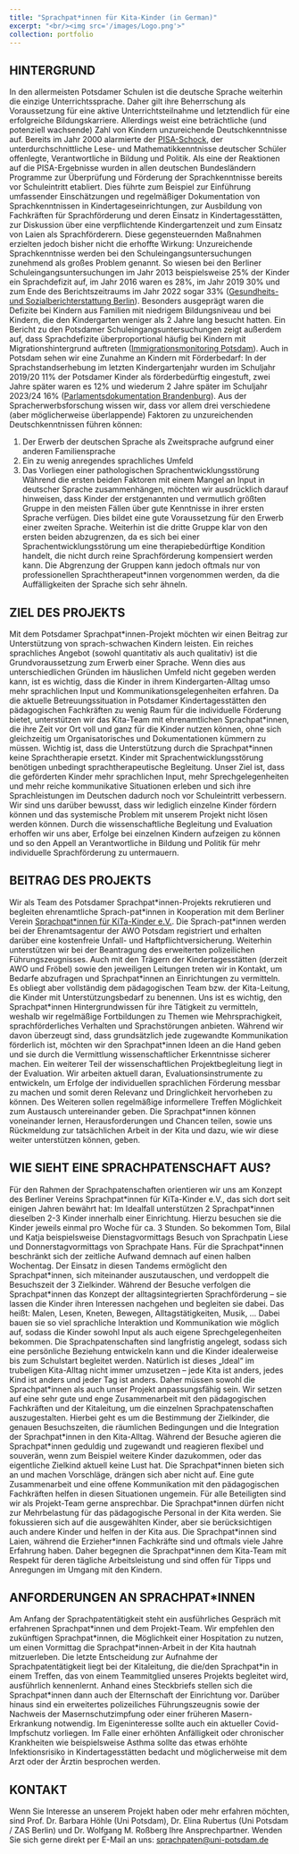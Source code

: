 ```yaml
---
title: "Sprachpat*innen für Kita-Kinder (in German)"
excerpt: "<br/><img src='/images/Logo.png'>"
collection: portfolio
---
```


## HINTERGRUND
In den allermeisten Potsdamer Schulen ist die deutsche Sprache weiterhin die einzige Unterrichtssprache. Daher gilt ihre Beherrschung als Voraussetzung für eine aktive Unterrichtsteilnahme und letztendlich für eine erfolgreiche Bildungskarriere. Allerdings weist eine beträchtliche (und potenziell wachsende) Zahl von Kindern unzureichende Deutschkenntnisse auf. Bereits im Jahr 2000 alarmierte der [PISA-Schock](https://pure.mpg.de/rest/items/item_2102433_5/component/file_3189150/content), der unterdurchschnittliche Lese- und Mathematikkenntnisse deutscher Schüler offenlegte, Verantwortliche in Bildung und Politik. Als eine der Reaktionen auf die PISA-Ergebnisse wurden in allen deutschen Bundesländern Programme zur Überprüfung und Förderung der Sprachkenntnisse bereits vor Schuleintritt etabliert. Dies führte zum Beispiel zur Einführung umfassender Einschätzungen und regelmäßiger Dokumentation von Sprachkenntnissen in Kindertageseinrichtungen, zur Ausbildung von Fachkräften für Sprachförderung und deren Einsatz in Kindertagesstätten, zur Diskussion über eine verpflichtende Kindergartenzeit und zum Einsatz von Laien als Sprachförderern.
Diese gegensteuernden Maßnahmen erzielten jedoch bisher nicht die erhoffte Wirkung: Unzureichende Sprachkenntnisse werden bei den Schuleingangsuntersuchungen zunehmend als großes Problem genannt. So wiesen bei den Berliner Schuleingangsuntersuchungen im Jahr 2013 beispielsweise 25% der Kinder ein Sprachdefizit auf, im Jahr 2016 waren es 28%, im Jahr 2019 30% und zum Ende des Berichtszeitraums im Jahr 2022 sogar 33% ([Gesundheits- und Sozialberichterstattung Berlin](https://www.berlin.de/ba-mitte/politik-und-verwaltung/service-und-organisationseinheiten/qualitaetsentwicklung-planung-und-koordination-des-oeffentlichen-gesundheitsdienstes/gesundheits-und-sozialberichterstattung/daten-der-einschulungsuntersuchungen-1363460.php)). Besonders ausgeprägt waren die Defizite bei Kindern aus Familien mit niedrigem Bildungsniveau und bei Kindern, die den Kindergarten weniger als 2 Jahre lang besucht hatten. Ein Bericht zu den Potsdamer Schuleingangsuntersuchungen zeigt außerdem auf, dass Sprachdefizite überproportional häufig bei Kindern mit Migrationshintergrund auftreten ([Immigrationsmonitoring Potsdam]( https://www.potsdam.de/system/files/documents/integrationsmonitoring2019_0.pdf)). Auch in Potsdam sehen wir eine Zunahme an Kindern mit Förderbedarf: In der Sprachstandserhebung im letzten Kindergartenjahr wurden im Schuljahr 2019/20 11% der Potsdamer Kinder als förderbedürftig eingestuft, zwei Jahre später waren es 12% und wiederum 2 Jahre später im Schuljahr 2023/24 16% ([Parlamentsdokumentation Brandenburg](https://www.parlamentsdokumentation.brandenburg.de/starweb/LBB/ELVIS/parladoku/w8/drs/ab_0200/276.pdf)).
Aus der Spracherwerbsforschung wissen wir, dass vor allem drei verschiedene (aber möglicherweise überlappende) Faktoren zu unzureichenden Deutschkenntnissen führen können:
1)	Der Erwerb der deutschen Sprache als Zweitsprache aufgrund einer anderen Familiensprache
2)	Ein zu wenig anregendes sprachliches Umfeld
3)	Das Vorliegen einer pathologischen Sprachentwicklungsstörung
Während die ersten beiden Faktoren mit einem Mangel an Input in deutscher Sprache zusammenhängen, möchten wir ausdrücklich darauf hinweisen, dass Kinder der erstgenannten und vermutlich größten Gruppe in den meisten Fällen über gute Kenntnisse in ihrer ersten Sprache verfügen. Dies bildet eine gute Voraussetzung für den Erwerb einer zweiten Sprache. Weiterhin ist die dritte Gruppe klar von den ersten beiden abzugrenzen, da es sich bei einer Sprachentwicklungsstörung um eine therapiebedürftige Kondition handelt, die nicht durch reine Sprachförderung kompensiert werden kann. Die Abgrenzung der Gruppen kann jedoch oftmals nur von professionellen Sprachtherapeut\*innen vorgenommen werden, da die Auffälligkeiten der Sprache sich sehr ähneln.

## ZIEL DES PROJEKTS
Mit dem Potsdamer Sprachpat\*innen-Projekt möchten wir einen Beitrag zur Unterstützung von sprach-schwachen Kindern leisten. Ein reiches sprachliches Angebot (sowohl quantitativ als auch qualitativ) ist die Grundvoraussetzung zum Erwerb einer Sprache. Wenn dies aus unterschiedlichen Gründen im häuslichen Umfeld nicht gegeben werden kann, ist es wichtig, dass die Kinder in ihrem Kindergarten-Alltag umso mehr sprachlichen Input und Kommunikationsgelegenheiten erfahren. Da die aktuelle Betreuungssituation in Potsdamer Kindertagesstätten den pädagogischen Fachkräften zu wenig Raum für die individuelle Förderung bietet, unterstützen wir das Kita-Team mit ehrenamtlichen Sprachpat\*innen, die ihre Zeit vor Ort voll und ganz für die Kinder nutzen können, ohne sich gleichzeitig um Organisatorisches und Dokumentationen kümmern zu müssen. Wichtig ist, dass die Unterstützung durch die Sprachpat*innen keine Sprachtherapie ersetzt. Kinder mit Sprachentwicklungsstörung benötigen unbedingt sprachtherapeutische Begleitung.
Unser Ziel ist, dass die geförderten Kinder mehr sprachlichen Input, mehr Sprechgelegenheiten und mehr reiche kommunikative Situationen erleben und sich ihre Sprachleistungen im Deutschen dadurch noch vor Schuleintritt verbessern. Wir sind uns darüber bewusst, dass wir lediglich einzelne Kinder fördern können und das systemische Problem mit unserem Projekt nicht lösen werden können. Durch die wissenschaftliche Begleitung und Evaluation erhoffen wir uns aber, Erfolge bei einzelnen Kindern aufzeigen zu können und so den Appell an Verantwortliche in Bildung und Politik für mehr individuelle Sprachförderung zu untermauern.

## BEITRAG DES PROJEKTS
Wir als Team des Potsdamer Sprachpat\*innen-Projekts rekrutieren und begleiten ehrenamtliche Sprach-pat\*innen in Kooperation mit dem Berliner Verein [Sprachpat\*innen für KiTa-Kinder e.V.](https://www.sprachpat-innen.berlin). Die Sprach-pat\*innen werden bei der Ehrenamtsagentur der AWO Potsdam registriert und erhalten darüber eine kostenfreie Unfall- und Haftpflichtversicherung. Weiterhin unterstützen wir bei der Beantragung des erweiterten polizeilichen Führungszeugnisses.
Auch mit den Trägern der Kindertagesstätten (derzeit AWO und Fröbel) sowie den jeweiligen Leitungen treten wir in Kontakt, um Bedarfe abzufragen und Sprachpat*innen an Einrichtungen zu vermitteln. Es obliegt aber vollständig dem pädagogischen Team bzw. der Kita-Leitung, die Kinder mit Unterstützungsbedarf zu benennen.
Uns ist es wichtig, den Sprachpat\*innen Hintergrundwissen für ihre Tätigkeit zu vermitteln, weshalb wir regelmäßige Fortbildungen zu Themen wie Mehrsprachigkeit, sprachförderliches Verhalten und Sprachstörungen anbieten. Während wir davon überzeugt sind, dass grundsätzlich jede zugewandte Kommunikation förderlich ist, möchten wir den Sprachpat\*innen Ideen an die Hand geben und sie durch die Vermittlung wissenschaftlicher Erkenntnisse sicherer machen. Ein weiterer Teil der wissenschaftlichen Projektbegleitung liegt in der Evaluation. Wir arbeiten aktuell daran, Evaluationsinstrumente zu entwickeln, um Erfolge der individuellen sprachlichen Förderung messbar zu machen und somit deren Relevanz und Dringlichkeit hervorheben zu können.
Des Weiteren sollen regelmäßige informellere Treffen Möglichkeit zum Austausch untereinander geben. Die Sprachpat\*innen können voneinander lernen, Herausforderungen und Chancen teilen, sowie uns Rückmeldung zur tatsächlichen Arbeit in der Kita und dazu, wie wir diese weiter unterstützen können, geben.

## WIE SIEHT EINE SPRACHPATENSCHAFT AUS?
Für den Rahmen der Sprachpatenschaften orientieren wir uns am Konzept des Berliner Vereins Sprachpat\*innen für KiTa-Kinder e.V., das sich dort seit einigen Jahren bewährt hat: Im Idealfall unterstützen 2 Sprachpat\*innen dieselben 2-3 Kinder innerhalb einer Einrichtung. Hierzu besuchen sie die Kinder jeweils einmal pro Woche für ca. 3 Stunden. So bekommen Tom, Bilal und Katja beispielsweise Dienstagvormittags Besuch von Sprachpatin Liese und Donnerstagvormittags von Sprachpate Hans. Für die Sprachpat\*innen beschränkt sich der zeitliche Aufwand demnach auf einen halben Wochentag. Der Einsatz in diesen Tandems ermöglicht den Sprachpat\*innen, sich miteinander auszutauschen, und verdoppelt die Besuchszeit der 3 Zielkinder. Während der Besuche verfolgen die Sprachpat\*innen das Konzept der alltagsintegrierten Sprachförderung – sie lassen die Kinder ihren Interessen nachgehen und begleiten sie dabei. Das heißt: Malen, Lesen, Kneten, Bewegen, Alltagstätigkeiten, Musik, … Dabei bauen sie so viel sprachliche Interaktion und Kommunikation wie möglich auf, sodass die Kinder sowohl Input als auch eigene Sprechgelegenheiten bekommen. Die Sprachpatenschaften sind langfristig angelegt, sodass sich eine persönliche Beziehung entwickeln kann und die Kinder idealerweise bis zum Schulstart begleitet werden.
Natürlich ist dieses „Ideal“ im trubeligen Kita-Alltag nicht immer umzusetzen – jede Kita ist anders, jedes Kind ist anders und jeder Tag ist anders. Daher müssen sowohl die Sprachpat\*innen als auch unser Projekt anpassungsfähig sein. Wir setzen auf eine sehr gute und enge Zusammenarbeit mit den pädagogischen Fachkräften und der Kitaleitung, um die einzelnen Sprachpatenschaften auszugestalten. Hierbei geht es um die Bestimmung der Zielkinder, die genauen Besuchszeiten, die räumlichen Bedingungen und die Integration der Sprachpat\*innen in den Kita-Alltag. Während der Besuche agieren die Sprachpat\*innen geduldig und zugewandt und reagieren flexibel und souverän, wenn zum Beispiel weitere Kinder dazukommen, oder das eigentliche Zielkind aktuell keine Lust hat. Die Sprachpat\*innen bieten sich an und machen Vorschläge, drängen sich aber nicht auf. Eine gute Zusammenarbeit und eine offene Kommunikation mit den pädagogischen Fachkräften helfen in diesen Situationen ungemein. Für alle Beteiligten sind wir als Projekt-Team gerne ansprechbar.
Die Sprachpat\*innen dürfen nicht zur Mehrbelastung für das pädagogische Personal in der Kita werden. Sie fokussieren sich auf die ausgewählten Kinder, aber sie berücksichtigen auch andere Kinder und helfen in der Kita aus. Die Sprachpat\*innen sind Laien, während die Erzieher\*innen Fachkräfte sind und oftmals viele Jahre Erfahrung haben. Daher begegnen die Sprachpat\*innen dem Kita-Team mit Respekt für deren tägliche Arbeitsleistung und sind offen für Tipps und Anregungen im Umgang mit den Kindern.

## ANFORDERUNGEN AN SPRACHPAT\*INNEN
Am Anfang der Sprachpatentätigkeit steht ein ausführliches Gespräch mit erfahrenen Sprachpat\*innen und dem Projekt-Team. Wir empfehlen den zukünftigen Sprachpat\*innen, die Möglichkeit einer Hospitation zu nutzen, um einen Vormittag die Sprachpat\*innen-Arbeit in der Kita hautnah mitzuerleben. Die letzte Entscheidung zur Aufnahme der Sprachpatentätigkeit liegt bei der Kitaleitung, die die/den Sprachpat\*in in einem Treffen, das von einem Teammitglied unseres Projekts begleitet wird, ausführlich kennenlernt. Anhand eines Steckbriefs stellen sich die Sprachpat\*innen dann auch der Elternschaft der Einrichtung vor.
Darüber hinaus sind ein erweitertes polizeiliches Führungszeugnis sowie der Nachweis der Masernschutzimpfung oder einer früheren Masern-Erkrankung notwendig. Im Eigeninteresse sollte auch ein aktueller Covid-Impfschutz vorliegen. Im Falle einer erhöhten Anfälligkeit oder chronischer Krankheiten wie beispielsweise Asthma sollte das etwas erhöhte Infektionsrisiko in Kindertagesstätten bedacht und möglicherweise mit dem Arzt oder der Ärztin besprochen werden.


## KONTAKT
Wenn Sie Interesse an unserem Projekt haben oder mehr erfahren möchten, sind Prof. Dr. Barbara Höhle (Uni Potsdam), Dr. Elina Rubertus (Uni Potsdam / ZAS Berlin) und Dr. Wolfgang M. Roßberg Ihre Ansprechpartner. Wenden Sie sich gerne direkt per E-Mail an uns: sprachpaten@uni-potsdam.de


